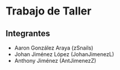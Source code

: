 # Trabajo de Taller

## Integrantes

- Aaron González Araya (zSnails)
- Johan Jiménez López (JohanJimenezL)
- Anthony Jiménez (AntJimenezZ)
